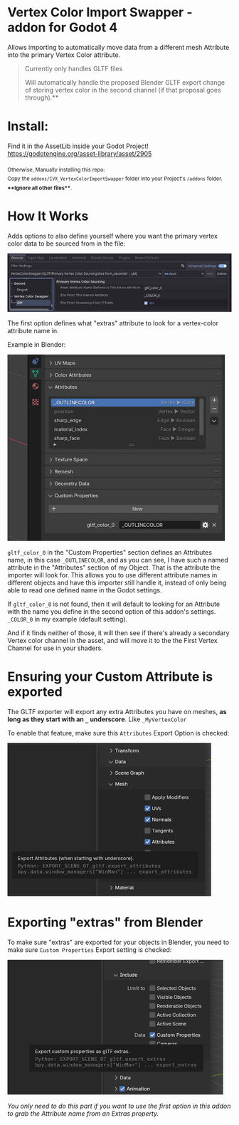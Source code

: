 # Vertex Color Import Swapper - addon for Godot 4

Allows importing to automatically move data from a different mesh Attribute into the primary Vertex Color attribute.

>Currently only handles GLTF files
>
>Will automatically handle the proposed Blender GLTF export change of storing vertex color in the second channel (if that proposal goes through).**

# Install:
  Find it in the AssetLib inside your Godot Project!
  https://godotengine.org/asset-library/asset/2905

  
<sub>
  Otherwise, Manually installing this repo:<br/>
      Copy the <code>addons/IVX_VertexColorImportSwapper</code> folder into your Project's <code>/addons</code> folder. <b>**Ignore all other files**</b>.
</sub><br/>


# How It Works

Adds options to also define yourself where you want the primary vertex color data to be sourced from in the file:

![](https://github.com/Invertex/GODOT_Vertex-Color-Import-Swapper/raw/master/GitAssets/settings_image.png)

The first option defines what "extras" attribute to look for a vertex-color attribute name in.

Example in Blender:

![](https://github.com/Invertex/GODOT_Vertex-Color-Import-Swapper/raw/master/GitAssets/extras_attribute_reference_option.png)

`gltf_color_0` in the "Custom Properties" section defines an Attributes name, in this case `_OUTLINECOLOR`, and as you can see, I have such a named attribute in the "Attributes" section of my Object. That is the attribute the importer will look for.
This allows you to use different attribute names in different objects and have this importer still handle it, instead of only being able to read one defined name in the Godot settings.

If `gltf_color_0` is not found, then it will default to looking for an Attribute with the name you define in the second option of this addon's settings. `_COLOR_0` in my example (default setting).

And if it finds neither of those, it will then see if there's already a secondary Vertex color channel in the asset, and will move it to the the First Vertex Channel for use in your shaders.

# Ensuring your Custom Attribute is exported
The GLTF exporter will export any extra Attributes you have on meshes, **as long as they start with an `_` underscore**. Like  `_MyVertexColor`

To enable that feature, make sure this `Attributes` Export Option is checked:

![](https://github.com/Invertex/GODOT_Vertex-Color-Import-Swapper/raw/master/GitAssets/blender_export_settings.png)

# Exporting "extras" from Blender

To make sure "extras" are exported for your objects in Blender, you need to make sure `Custom Properties` Export setting is checked:

![](https://github.com/Invertex/GODOT_Vertex-Color-Import-Swapper/raw/master/GitAssets/blender_export_extras_setting.png)

*You only need to do this part if you want to use the first option in this addon to grab the Attribute name from an Extras property.*
